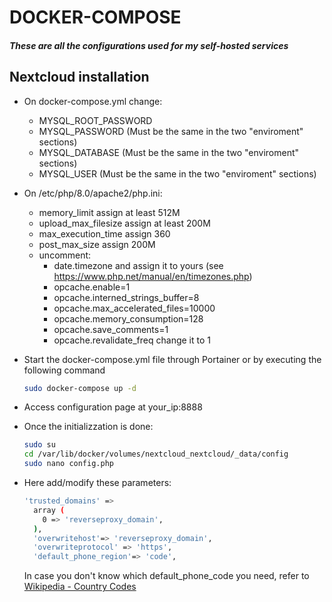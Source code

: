 # DOCKER-COMPOSE
##### These are all the configurations used for my self-hosted services

## Nextcloud installation

- On docker-compose.yml change:
    - MYSQL_ROOT_PASSWORD 
    - MYSQL_PASSWORD (Must be the same in the two "enviroment" sections)
    - MYSQL_DATABASE (Must be the same in the two "enviroment" sections)
    - MYSQL_USER (Must be the same in the two "enviroment" sections)


- On /etc/php/8.0/apache2/php.ini:
    - memory_limit assign at least 512M
    - upload_max_filesize assign at least 200M
    - max_execution_time assign 360
    - post_max_size assign 200M
    - uncomment:
        - date.timezone and assign it to yours (see https://www.php.net/manual/en/timezones.php)
        - opcache.enable=1
        - opcache.interned_strings_buffer=8
        - opcache.max_accelerated_files=10000
        - opcache.memory_consumption=128
        - opcache.save_comments=1
        - opcache.revalidate_freq change it to 1

- Start the docker-compose.yml file through Portainer or by executing the following command
    ```sh
    sudo docker-compose up -d
    ```
- Access configuration page at your_ip:8888
- Once the initializzation is done:
    ```sh
    sudo su
    cd /var/lib/docker/volumes/nextcloud_nextcloud/_data/config
    sudo nano config.php
    ```
- Here add/modify these parameters:
    ```sh
    'trusted_domains' => 
      array (
        0 => 'reverseproxy_domain',
      ),
      'overwritehost'=> 'reverseproxy_domain',
      'overwriteprotocol' => 'https',
      'default_phone_region'=> 'code',
    ```
    In case you don't know which default_phone_code you need, refer to [Wikipedia - Country Codes](https://en.wikipedia.org/wiki/ISO_3166-1_alpha-2#Officially_assigned_code_elements)
   
